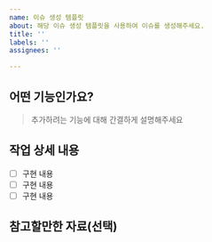 ```yaml
---
name: 이슈 생성 템플릿
about: 해당 이슈 생성 템플릿을 사용하여 이슈를 생성해주세요.
title: ''
labels: ''
assignees: ''

---
```


## 어떤 기능인가요?
> 추가하려는 기능에 대해 간결하게 설명해주세요


## 작업 상세 내용
- [ ] 구현 내용
- [ ] 구현 내용
- [ ] 구현 내용

## 참고할만한 자료(선택)